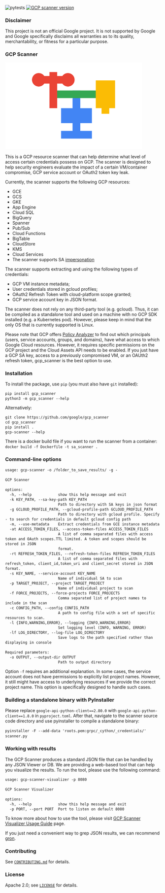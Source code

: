 ![pytests](https://github.com/google/gcp_scanner/actions/workflows/python-app.yml/badge.svg)
[![GCP scanner version](https://img.shields.io/github/v/release/google/gcp_scanner?label=version&color=blue)](https://github.com/google/gcp_scanner/releases/latest)

### Disclaimer

This project is not an official Google project. It is not supported by
Google and Google specifically disclaims all warranties as to its quality,
merchantability, or fitness for a particular purpose.

### GCP Scanner

![Logo](misc/gcp_scanner_logo.png?raw=true "Logo of GCP Scanner")

This is a GCP resource scanner that can help determine what level of access certain credentials possess on GCP. The scanner is designed to help security engineers evaluate the impact of a certain VM/container compromise, GCP service account or OAuth2 token key leak.

Currently, the scanner supports the following GCP resources:

- GCE
- GCS
- GKE
- App Engine
- Cloud SQL
- BigQuery
- Spanner
- Pub/Sub
- Cloud Functions
- BigTable
- CloudStore
- KMS
- Cloud Services
- The scanner supports SA [impersonation](https://cloud.google.com/iam/docs/impersonating-service-accounts)

The scanner supports extracting and using the following types of credentials:

- GCP VM instance metadata;
- User credentials stored in gcloud profiles;
- OAuth2 Refresh Token with cloud-platform scope granted;
- GCP service account key in JSON format.

The scanner does not rely on any third-party tool (e.g. gcloud). Thus, it can be compiled as a standalone tool and used on a machine with no GCP SDK installed (e.g. a Kubernetes pod). However, please keep in mind that the only OS that is currently supported is Linux.

Please note that GCP offers [Policy Analyzer](https://cloud.google.com/policy-intelligence/docs/analyze-iam-policies) to find out which principals (users, service accounts, groups, and domains), have what access to which Google Cloud resources. However, it requires specific permissions on the GCP project and the Cloud Assets API needs to be enabled. If you just have a GCP SA key, access to a previously compromised VM, or an OAUth2 refresh token, gcp_scanner is the best option to use.

### Installation

To install the package, use `pip` (you must also have `git` installed):

```
pip install gcp_scanner
python3 -m gcp_scanner --help
```

Alternatively:

```
git clone https://github.com/google/gcp_scanner
cd gcp_scanner
pip install .
gcp-scanner --help
```

There is a docker build file if you want to run the scanner from a container:
`docker build -f Dockerfile -t sa_scanner .`

### Command-line options

```
usage: gcp-scanner -o /folder_to_save_results/ -g -

GCP Scanner

options:
  -h, --help            show this help message and exit
  -k KEY_PATH, --sa-key-path KEY_PATH
                        Path to directory with SA keys in json format
  -g GCLOUD_PROFILE_PATH, --gcloud-profile-path GCLOUD_PROFILE_PATH
                        Path to directory with gcloud profile. Specify - to search for credentials in default gcloud config path
  -m, --use-metadata    Extract credentials from GCE instance metadata
  -at ACCESS_TOKEN_FILES, --access-token-files ACCESS_TOKEN_FILES
                        A list of comma separated files with access token and OAuth scopes.TTL limited. A token and scopes should be stored in JSON
                        format.
  -rt REFRESH_TOKEN_FILES, --refresh-token-files REFRESH_TOKEN_FILES
                        A list of comma separated files with refresh_token, client_id,token_uri and client_secret stored in JSON format.
  -s KEY_NAME, --service-account KEY_NAME
                        Name of individual SA to scan
  -p TARGET_PROJECT, --project TARGET_PROJECT
                        Name of individual project to scan
  -f FORCE_PROJECTS, --force-projects FORCE_PROJECTS
                        Comma separated list of project names to include in the scan
  -c CONFIG_PATH, --config CONFIG_PATH
                        A path to config file with a set of specific resources to scan.
  -l {INFO,WARNING,ERROR}, --logging {INFO,WARNING,ERROR}
                        Set logging level (INFO, WARNING, ERROR)
  -lf LOG_DIRECTORY, --log-file LOG_DIRECTORY
                        Save logs to the path specified rather than displaying in console

Required parameters:
  -o OUTPUT, --output-dir OUTPUT
                        Path to output directory
```

Option `-f` requires an additional explanation. In some cases, the service account does not have permissions to explicitly list project names. However, it still might have access to underlying resources if we provide the correct project name. This option is specifically designed to handle such cases.

### Building a standalone binary with PyInstaller

Please replace `google-api-python-client==2.80.0` with `google-api-python-client==1.8.0` in `pyproject.toml`. After that, navigate to the scanner source code directory and use pyinstaller to compile a standalone binary:

`pyinstaller -F --add-data 'roots.pem:grpc/_cython/_credentials/' scanner.py`

### Working with results

The GCP Scanner produces a standard JSON file that can be handled by any JSON Viewer or DB. We are providing a web-based tool that can help you visualize the results.
To run the tool, please use the following command:

```
usage: gcp-scanner-visualizer -p 8080

GCP Scanner Visualizer

options:
  -h, --help            show this help message and exit
  -p PORT, --port PORT  Port to listen on default 8080
```

To know more about how to use the tool, please visit [GCP Scanner Visualizer Usage Guide](./visualization_tool/USAGE.md) page.

If you just need a convenient way to grep JSON results, we can recommend [gron](https://github.com/tomnomnom/gron).

### Contributing

See [`CONTRIBUTING.md`](CONTRIBUTING.md) for details.

### License

Apache 2.0; see [`LICENSE`](LICENSE) for details.
